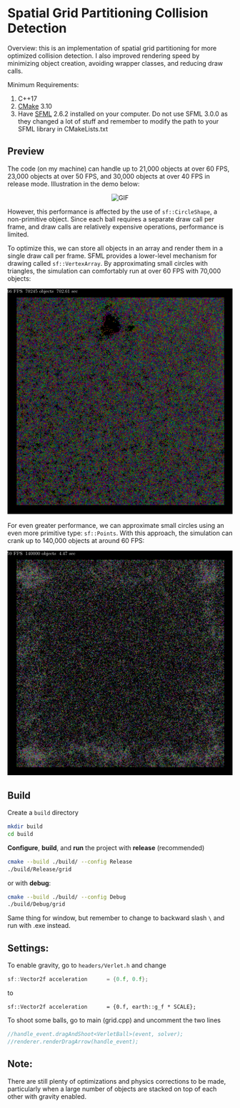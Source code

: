 # Spatial Grid Partitioning Collision Detection

Overview: this is an implementation of spatial grid partitioning for more optimized collision detection. I also improved rendering speed by minimizing object creation, avoiding wrapper classes, and reducing draw calls.

Minimum Requirements: 
1. C++17
2. [CMake](https://cmake.org/) 3.10  
3. Have [SFML](https://www.sfml-dev.org/download/) 2.6.2 installed on your computer. Do not use SFML 3.0.0 as they changed a lot of stuff and remember to modify the path to your SFML library in CMakeLists.txt


## Preview

The code (on my machine) can handle up to 21,000 objects at over 60 FPS, 23,000 objects at over 50 FPS, and 30,000 objects at over 40 FPS in release mode. Illustration in the demo below:

[comment]: <> (Hosted with git)
<p align="center">
<img alt="GIF" src="https://github.com/Continuum3416/git-media/blob/main/gif/23000-seg1.gif" width="600">
</p>

However, this performance is affected by the use of `sf::CircleShape`, a non-primitive object. Since each ball requires a separate draw call per frame, and draw calls are relatively expensive operations, performance is limited.

To optimize this, we can store all objects in an array and render them in a single draw call per frame. SFML provides a lower-level mechanism for drawing called `sf::VertexArray`. By approximating small circles with triangles, the simulation can comfortably run at over 60 FPS with 70,000 objects:

<p align="center">
<img alt="GIF" src="media/70k.png" width="600">
</p>

For even greater performance, we can approximate small circles using an even more primitive type: `sf::Points`. With this approach, the simulation can crank up to 140,000 objects at around 60 FPS:

<p align="center">
<img alt="GIF" src="media/140k.png" width="600">
</p>

## Build

Create a `build` directory

```bash
mkdir build
cd build
```

**Configure**, **build**, and **run** the project with **release** (recommended)

```bash
cmake --build ./build/ --config Release
./build/Release/grid
```

or with **debug**:

```bash
cmake --build ./build/ --config Debug
./build/Debug/grid
```

Same thing for window, but remember to change to backward slash `\` and run with .exe instead.

## Settings:

To enable gravity, go to `headers/Verlet.h` and change

```c++
sf::Vector2f acceleration      = {0.f, 0.f};
```

to

```
sf::Vector2f acceleration      = {0.f, earth::g_f * SCALE};
```

To shoot some balls, go to main (grid.cpp) and uncomment the two lines

```c++
//handle_event.dragAndShoot<VerletBall>(event, solver);
//renderer.renderDragArrow(handle_event);
```

## Note:

There are still plenty of optimizations and physics corrections to be made, particularly when a large number of objects are stacked on top of each other with gravity enabled.